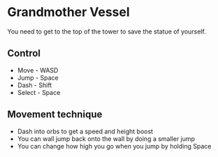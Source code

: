 # Grandmother Vessel

You need to get to the top of the tower to save the statue of yourself.

## Control

- Move - WASD
- Jump - Space
- Dash - Shift
- Select - Space

## Movement technique

- Dash into orbs to get a speed and height boost
- You can wall jump back onto the wall by doing a smaller jump
- You can change how high you go when you jump by holding Space
